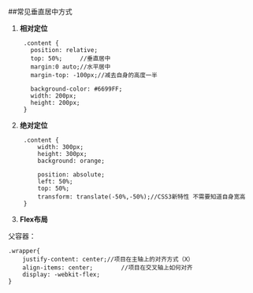 ##常见垂直居中方式

1. **相对定位**
    
	    .content {
		  position: relative;
	      top: 50%;		//垂直居中
	      margin:0 auto;//水平居中
	      margin-top: -100px;//减去自身的高度一半

	      background-color: #6699FF;
	      width: 200px;
	      height: 200px;
	    }
2. **绝对定位**

	    .content {
		    width: 300px;
		    height: 300px;
		    background: orange;
		    
		    position: absolute;
		    left: 50%;
		    top: 50%;
		    transform: translate(-50%,-50%);//CSS3新特性 不需要知道自身宽高
		}
3. **Flex布局**

父容器：

    .wrapper{
    	justify-content: center;//项目在主轴上的对齐方式（X）
	    align-items: center;		//项目在交叉轴上如何对齐
	    display: -webkit-flex;
    }
